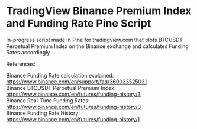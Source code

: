 # TradingView Binance Premium Index and Funding Rate Pine Script

In-progress script made in Pine for tradingview.com that plots BTCUSDT Perpetual Premium Index on the Binance exchange
and calculates Funding Rates accordingly.

References:

Binance Funding Rate calculation explained: https://www.binance.com/en/support/faq/360033525031  
Binance BTCUSDT Perpetual Premium Index: https://www.binance.com/en/futures/funding-history/3  
Binance Real-Time Funding Rates: https://www.binance.com/en/futures/funding-history/0  
Binance Funding Rate History: https://www.binance.com/en/futures/funding-history/1  


